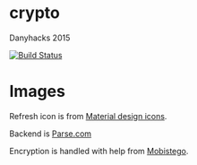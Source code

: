 # crypto
Danyhacks 2015

[![Build Status](https://travis-ci.org/benohalloran/crypto.svg?branch=Encryption)](https://travis-ci.org/benohalloran/crypto)

Images
======
Refresh icon is from [Material design icons](http://materialdesignicons.com/).

Backend is [Parse.com](parse.com)

Encryption is handled with help from [Mobistego](https://github.com/paspao/MobiStego).
